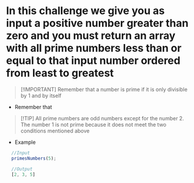 # In this challenge we give you as input a positive number greater than zero and you must return an array with all prime numbers less than or equal to that input number ordered from least to greatest

> [!IMPORTANT] Remember that a number is prime if it is only divisible by 1 and by itself

- Remember that

> [!TIP] All prime numbers are odd numbers except for the number 2. The number 1 is not prime because it does not meet the two conditions mentioned above

- Example

```javaScript
  //Input
  primesNumbers(5);

  //Output
  [2, 3, 5]
```
